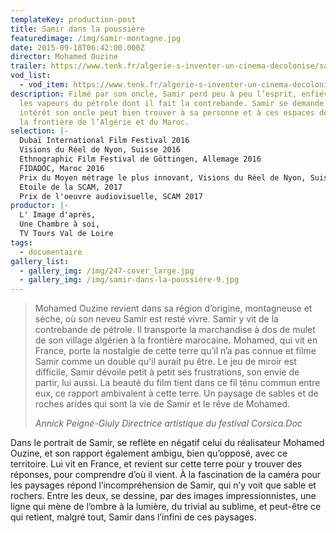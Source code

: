```yaml
---
templateKey: production-post
title: Samir dans la poussière
featuredimage: /img/samir-montagne.jpg
date: 2015-09-18T06:42:00.000Z
director: Mohamed Ouzine
trailer: https://www.tenk.fr/algerie-s-inventer-un-cinema-decolonise/samir-dans-la-poussiere.html
vod_list: 
  - vod_item: https://www.tenk.fr/algerie-s-inventer-un-cinema-decolonise/samir-dans-la-poussiere.html
description: Filmé par son oncle, Samir perd peu à peu l’esprit, enfiévré par
  les vapeurs du pétrole dont il fait la contrebande. Samir se demande quel
  intérêt son oncle peut bien trouver à sa personne et à ces espaces désolés à
  la frontière de l’Algérie et du Maroc.
selection: |-
  Dubaï International Film Festival 2016
  Visions du Réel de Nyon, Suisse 2016
  Ethnographic Film Festival de Göttingen, Allemage 2016
  FIDADOC, Maroc 2016
  Prix du Moyen métrage le plus innovant, Visions du Réel de Nyon, Suisse 2016
  Etoile de la SCAM, 2017
  Prix de l'oeuvre audiovisuelle, SCAM 2017
productor: |-
  L' Image d'après, 
  Une Chambre à soi, 
  TV Tours Val de Loire
tags:
  - documentaire
gallery_list:
  - gallery_img: /img/247-cover_large.jpg
  - gallery_img: /img/samir-dans-la-poussière-9.jpg
---
```

> Mohamed Ouzine revient dans sa région d’origine, montagneuse et sèche, où son neveu Samir est resté vivre. Samir y vit de la contrebande de pétrole. Il transporte la marchandise à dos de mulet de son village algérien à la frontière marocaine. Mohamed, qui vit en France, porte la nostalgie de cette terre qu’il n’a pas connue et filme Samir comme un double qu’il aurait pu être. Le jeu de miroir est difficile, Samir dévoile petit à petit ses frustrations, son envie de partir, lui aussi. La beauté du film tient dans ce fil ténu commun entre eux, ce rapport ambivalent à cette terre. Un paysage de sables et de roches arides qui sont la vie de Samir et le rêve de Mohamed.
>
> *Annick Peigné-Giuly Directrice artistique du festival Corsica.Doc*

Dans le portrait de Samir, se reflète en négatif celui du réalisateur Mohamed Ouzine, et son rapport également ambigu, bien qu’opposé, avec ce territoire. Lui vit en France, et revient sur cette terre pour y trouver des réponses, pour comprendre d’où il vient. À la fascination de la caméra pour les paysages répond l’incompréhension de Samir, qui n’y voit que sable et rochers. Entre les deux, se dessine, par des images impressionnistes, une ligne qui mène de l’ombre à la lumière, du trivial au sublime, et peut-être ce qui retient, malgré tout, Samir dans l’infini de ces paysages.